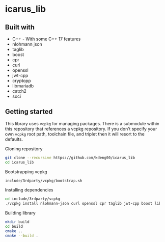 # icarus_lib


## Built with

* C++ - With some C++ 17 features
* nlohmann json
* taglib
* boost
* cpr
* curl
* openssl
* jwt-cpp
* cryptopp
* libmariadb
* catch2
* soci


## Getting started

This library uses `vcpkg` for managing packages. There is a submodule within this repository that
references a vcpkg repository. If you don't specify your own `vcpkg` root path, toolchain file, and 
triplet then it will resort to the defaults.

Cloning repository

```BASH
git clone --recursive https://github.com/kdeng00/icarus_lib
cd icarus_lib
```

Bootstrapping vcpkg

```BASH
include/3rdparty/vcpkg/bootstrap.sh
```

Installing dependencies

```BASH
cd include/3rdparty/vcpkg
./vcpkg install nlohmann-json curl openssl cpr taglib jwt-cpp boost libmariadb catch2 soci cryptopp
```

Building library

```BASH
mkdir build
cd build
cmake ..
cmake --build .
```

